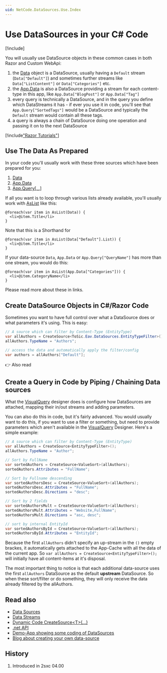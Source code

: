 ```yaml
---
uid: NetCode.DataSources.Use.Index
---
```


# Use DataSources in your C# Code

[!include[](~/pages/basics/stack/_shared-float-summary.md)]
<style>.context-box-summary .datasource, .context-box-summary .process-razor-app, .context-box-summary .process-web-api-app { visibility: visible; } </style>


You will usually use DataSource objects in these common cases in both Razor and Custom WebApi:

1. the [Data](xref:NetCode.DynamicCode.Data) object is a DataSource, usually having a `Default` stream (`Data["Default"]`) and sometimes further streams like `Data["ListContent"]` or `Data["Categories"]` etc.
1. the [App.Data](xref:NetCode.DynamicCode.Objects.App.Data) is also a DataSource providing a stream for each content-type in this app, like `App.Data["BlogPost"]` or `App.Data["Tag"]`
1. every query is technically a DataSource, and in the query you define which DataStreams it has - if ever you use it in code, you'll see that `App.Query["SortedTags"]` would be a DataSource and typically the `Default` stream would contain all these tags.
1. a query is always a chain of DataSource doing one operation and passing it on to the next DataSource

[!include["Razor Tutorials"](~/shared/tutorials/razor.md)]

## Use The Data As Prepared

In your code you'll usually work with these three sources which have been prepared for you:

1. [Data](xref:NetCode.DynamicCode.Data)
1. [App.Data](xref:NetCode.DynamicCode.Objects.App.Data)
1. [App.Query[...]](xref:NetCode.DynamicCode.Objects.App.Query)

If all you want is to loop through various lists already available, you'll usually work with [AsList](xref:NetCode.DynamicCode.AsList) like this:

```razor
@foreach(var item in AsList(Data)) {
  <li>@item.Title</li>
}
```

Note that this is a Shorthand for

```razor
@foreach(var item in AsList(Data["Default"].List)) {
  <li>@item.Title</li>
}
```

If your data-source `Data`, `App.Data` or `App.Query["QueryName"]` has more than one stream, you would do this:

```razor
@foreach(var item in AsList(App.Data["Categories"])) {
  <li>@item.CategoryName</li>
}
```

Please read more about these in links. 

## Create DataSource Objects in C#/Razor Code

Sometimes you want to have full control over what a DataSource does or what parameters it's using. This is easy: 

```cs
// A source which can filter by Content-Type (EntityType)
var allAuthors = CreateSource<ToSic.Eav.DataSources.EntityTypeFilter>();
allAuthors.TypeName = "Authors";

// access the data and automatically apply the filter/config
var authors = allAuthors["Default"]; 
``` 

👉 Also read [](xref:NetCode.DataSources.Use.DataSourceParameters)

##  Create a Query in Code by Piping / Chaining Data sources

What the [VisualQuery](xref:Basics.Query.VisualQuery.Index) designer does is configure how DataSources are attached, mapping their in/out streams and adding parameters. 

You can also do this in code, but it's fairly advanced. You would usually want to do this, if you want to use a filter or something, but need to provide parameters which aren't available in the [VisualQuery](xref:Basics.Query.VisualQuery.Index) Designer. Here's a simple example:

```cs
// A source which can filter by Content-Type (EntityType)
var allAuthors = CreateSource<EntityTypeFilter>();
allAuthors.TypeName = "Author";

// Sort by FullName
var sortedAuthors = CreateSource<ValueSort>(allAuthors);
sortedAuthors.Attributes = "FullName";

// Sort by Fullname descending
var sortedAuthorsDesc = CreateSource<ValueSort>(allAuthors);
sortedAuthorsDesc.Attributes = "FullName";
sortedAuthorsDesc.Directions = "desc";

// Sort by 2 fields
var sortedAuthorsMult = CreateSource<ValueSort>(allAuthors);
sortedAuthorsMult.Attributes = "Website,FullName";
sortedAuthorsMult.Directions = "asc, desc";

// sort by internal EntityId
var sortedAuthorsById = CreateSource<ValueSort>(allAuthors);
sortedAuthorsById.Attributes = "EntityId";
```

Because the first `allAuthors` didn't specify an up-stream in the `()` empty brackes, it automatically gets attached to the App-Cache with all the data of the current app. So `var allAuthors = CreateSource<EntityTypeFilter>();` will initially have all content-items at it's disposal. 

The most important thing to notice is that each additional data-source uses the first `allAuthors` DataSource as the default **upstream** DataSource. So when these sort/filter or do something, they will only receive the data already filtered by the allAuthors.


## Read also

* [Data Sources](xref:NetCode.DataSources.DataSource)
* [Data Streams](xref:ToSic.Eav.DataSources.IDataStream)
* [Dynamic Code CreateSource\<T\>(...)](xref:NetCode.DynamicCode.CreateSource)
* [.net API](xref:ToSic.Sxc.Code.IDynamicCode.CreateSource*)
* [Demo-App showing some coding of DataSources][app-ds-code]
* [Blog about creating your own data-source](xref:Blog.CustomDataSource)


## History

1. Introduced in 2sxc 04.00


[app-ds-code]: http://2sxc.org/en/apps/app/tutorial-use-a-custom-developed-datasource
